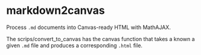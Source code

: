 # markdown2canvas
Process `.md` documents into Canvas-ready HTML with MathAJAX.


The scrips/convert_to_canvas has the canvas function that takes a known
a given `.md` file and produces a corresponding `.html` file.
